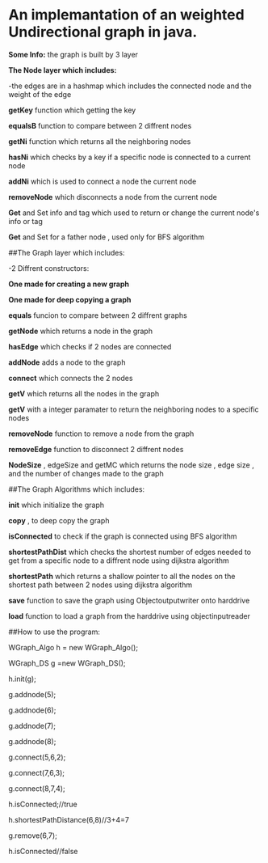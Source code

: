 
# An implemantation of an weighted Undirectional graph in java.

**Some Info:** 
the graph is built by 3 layer

__The Node layer which includes:__

-the edges are in a hashmap which includes the connected node
and the weight of the edge


__getKey__ function which getting the key

__equalsB__ function to compare between 2 diffrent nodes

__getNi__ function which returns all the neighboring nodes

__hasNi__ which checks by a key if a specific node is connected to a current node

__addNi__ which is used to connect a node the current node

__removeNode__ which disconnects a node from the current node

__Get__ and Set info and tag which used to return or change the current node's info or tag

__Get__ and Set for a father node , used only for BFS algorithm

##The Graph layer which includes:

-2 Diffrent constructors:

**One made for creating a new graph**

**One made for deep copying a graph**

__equals__ funcion to compare between 2 diffrent graphs

__getNode__ which returns a node in the graph

__hasEdge__ which checks if 2 nodes are connected

__addNode__ adds a node to the graph

__connect__ which connects the 2 nodes

__getV__ which returns all the nodes in the graph

__getV__ with a integer paramater to return the neighboring nodes to a specific nodes

__removeNode__ function to remove a node from the graph

__removeEdge__ function to disconnect 2 diffrent nodes

__NodeSize__ , edgeSize and getMC which returns the node size , edge size , and the number of changes made to the graph


##The Graph Algorithms which includes:

__init__ which initialize the graph

__copy__ , to deep copy the graph

__isConnected__ to check if the graph is connected using BFS algorithm

__shortestPathDist__ which checks the shortest number of edges needed to get from a specific node to a diffrent node using dijkstra algorithm

__shortestPath__ which returns a shallow pointer to all the nodes on the shortest path between 2 nodes using dijkstra algorithm

__save__ function to save the graph using Objectoutputwriter onto harddrive

__load__ function to load a graph from the harddrive using objectinputreader

##How to use the program:

WGraph_Algo h = new WGraph_Algo();

WGraph_DS g =new WGraph_DS();

h.init(g);

g.addnode(5);

g.addnode(6);

g.addnode(7);

g.addnode(8);

g.connect(5,6,2);

g.connect(7,6,3);

g.connect(8,7,4);

h.isConnected;//true

h.shortestPathDistance(6,8)//3+4=7

g.remove(6,7);

h.isConnected//false
